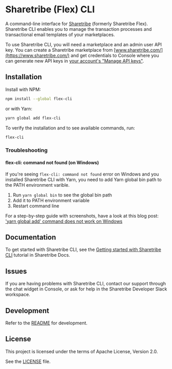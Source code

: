 # Sharetribe (Flex) CLI

A command-line interface for [Sharetribe](https://www.sharetribe.com/) (formerly Sharetribe Flex). Sharetribe CLI enables you to
manage the transaction processes and transactional email templates of
your marketplaces.

To use Sharetribe CLI, you will need a marketplace and an admin user API
key. You can create a Sharetribe marketplace from
[www.sharetribe.com/](https://www.sharetribe.com/) and get
credentials to Console where you can generate new API keys in [your account's "Manage API keys"](https://console.sharetribe.com/api-keys).

## Installation

Install with NPM:

``` bash
npm install --global flex-cli
```

or with Yarn:

``` bash
yarn global add flex-cli
```

To verify the installation and to see available commands, run:

``` bash
flex-cli
```

### Troubleshooting

#### flex-cli: command not found (on Windows)

If you're seeing `flex-cli: command not found` error on Windows and you installed Sharetribe CLI with Yarn, you need to add Yarn global bin path to the PATH environment varible.

1. Run `yarn global bin` to see the global bin path
2. Add it to PATH environment variable
3. Restart command line

For a step-by-step guide with screenshots, have a look at this blog post: ['yarn global add' command does not work on Windows](https://sung.codes/blog/2017/12/30/yarn-global-add-command-not-work-windows/)

## Documentation

To get started with Sharetribe CLI, see the [Getting started with Sharetribe
CLI](https://www.sharetribe.com/docs/introduction/getting-started-with-sharetribe-cli/)
tutorial in Sharetribe Docs.

## Issues

If you are having problems with Sharetribe CLI, contact our support through
the chat widget in Console, or ask for help in the Sharetribe Developer Slack
workspace.

## Development

Refer to the [README](./docs/README.md) for development.

## License

This project is licensed under the terms of Apache License, Version 2.0.

See the [LICENSE](LICENSE) file.
